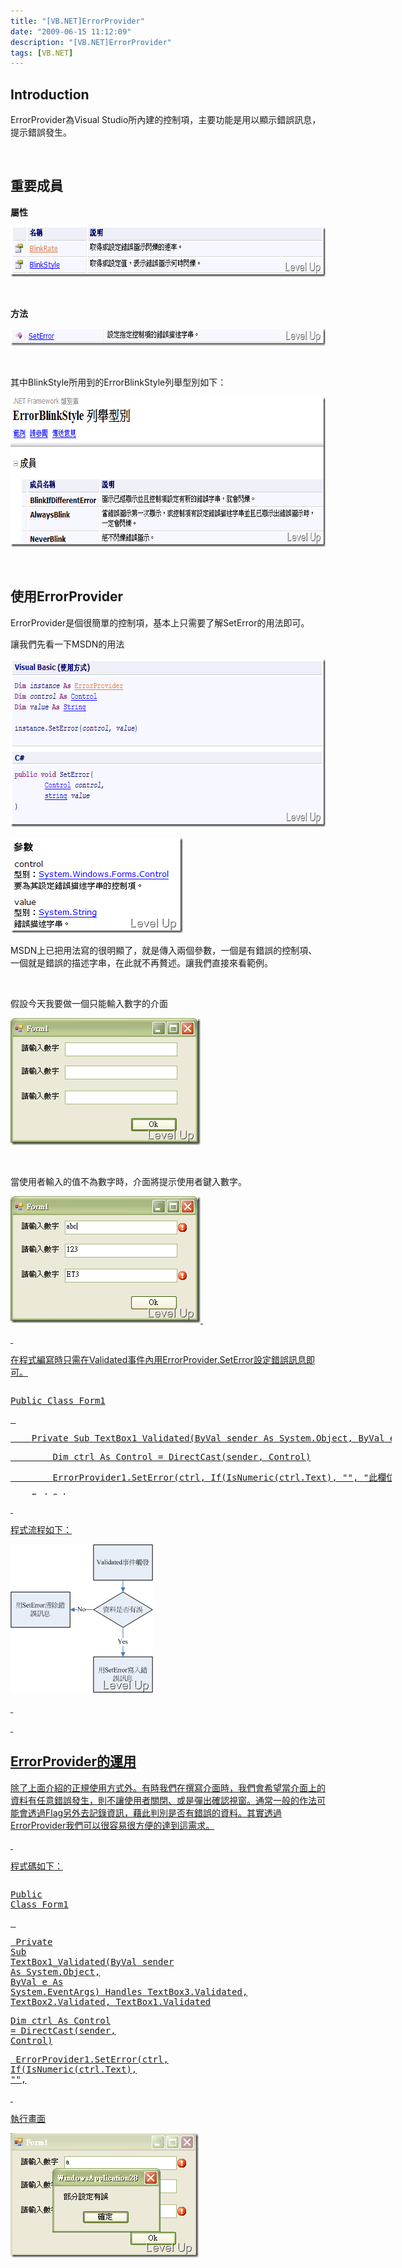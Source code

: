 ```yaml
---
title: "[VB.NET]ErrorProvider"
date: "2009-06-15 11:12:09"
description: "[VB.NET]ErrorProvider"
tags: [VB.NET]
---
```


<h2>Introduction</h2><p>ErrorProvider為Visual Studio所內建的控制項，主要功能是用以顯示錯誤訊息，提示錯誤發生。</p><p> </p><h2>重要成員</h2><p><strong>屬性</strong></p><p><img style="border-right-width: 0px; border-top-width: 0px; border-bottom-width: 0px; border-left-width: 0px" border="0" alt="image" width="657" height="80" src="\images\posts\8828\image_thumb.png" /></a></p><p> </p><p><strong>方法</strong></p><p><a href="http://files.dotblogs.com.tw/larrynung/0906/ErrorProvider_1510A/image_4.png"><img style="border-right-width: 0px; border-top-width: 0px; border-bottom-width: 0px; border-left-width: 0px" border="0" alt="image" width="665" height="28" src="\images\posts\8828\image_thumb_1.png" /></a></p><p> </p><p>其中BlinkStyle所用到的ErrorBlinkStyle列舉型別如下：</p><p><a href="http://files.dotblogs.com.tw/larrynung/0906/ErrorProvider_1510A/image_6.png"><img style="border-right-width: 0px; border-top-width: 0px; border-bottom-width: 0px; border-left-width: 0px" border="0" alt="image" width="691" height="240" src="\images\posts\8828\image_thumb_2.png" /></a></p><p> </p><h2>使用ErrorProvider</h2><p>ErrorProvider是個很簡單的控制項，基本上只需要了解SetError的用法即可。</p><p>讓我們先看一下MSDN的用法</p><p><a href="http://files.dotblogs.com.tw/larrynung/0906/ErrorProvider_1510A/image_8.png"><img style="border-right-width: 0px; border-top-width: 0px; border-bottom-width: 0px; border-left-width: 0px" border="0" alt="image" width="673" height="269" src="\images\posts\8828\image_thumb_3.png" /></a></p><p><a href="http://files.dotblogs.com.tw/larrynung/0906/ErrorProvider_1510A/image_10.png"><img style="border-right-width: 0px; border-top-width: 0px; border-bottom-width: 0px; border-left-width: 0px" border="0" alt="image" width="276" height="153" src="\images\posts\8828\image_thumb_4.png" /></a></p><p>MSDN上已把用法寫的很明顯了，就是傳入兩個參數，一個是有錯誤的控制項、一個就是錯誤的描述字串，在此就不再贅述。讓我們直接來看範例。</p><p> </p><p>假設今天我要做一個只能輸入數字的介面</p><p><a href="http://files.dotblogs.com.tw/larrynung/0906/ErrorProvider_1510A/image_12.png"><img style="border-right-width: 0px; border-top-width: 0px; border-bottom-width: 0px; border-left-width: 0px" border="0" alt="image" width="304" height="203" src="\images\posts\8828\image_thumb_5.png" /></a> </p><p> </p><p>當使用者輸入的值不為數字時，介面將提示使用者鍵入數字。</p><p><a href="http://files.dotblogs.com.tw/larrynung/0906/ErrorProvider_1510A/image_16.png"><img style="border-right-width: 0px; border-top-width: 0px; border-bottom-width: 0px; border-left-width: 0px" border="0" alt="image" width="304" height="203" src="\images\posts\8828\image_thumb_7.png" /> </p><p> </p><p>在程式編寫時只需在Validated事件內用ErrorProvider.SetError設定錯誤訊息即可。</p><div style="width: 610px; height: 173px; overflow: auto"><div class="csharpcode"><pre class="alt"><span class="kwrd">Public</span> <span class="kwrd">Class</span> Form1</pre><pre>
 </pre><pre class="alt">
    <span class="kwrd">Private</span> <span class="kwrd">Sub</span> TextBox1_Validated(<span class="kwrd">ByVal</span> sender <span class="kwrd">As</span> System.<span class="kwrd">Object</span>, <span class="kwrd">ByVal</span> e <span class="kwrd">As</span> System.EventArgs) <span class="kwrd">Handles</span> TextBox3.Validated, TextBox2.Validated, TextBox1.Validated</pre><pre>
        <span class="kwrd">Dim</span> ctrl <span class="kwrd">As</span> Control = <span class="kwrd">DirectCast</span>(sender, Control)</pre><pre class="alt">
        ErrorProvider1.SetError(ctrl, <span class="kwrd">If</span>(IsNumeric(ctrl.Text), <span class="str">""</span>, <span class="str">"此欄位只接受數字"</span>))</pre><pre>
    <span class="kwrd">End</span> <span class="kwrd">Sub</span></pre><pre class="alt"><span class="kwrd">End</span> <span class="kwrd">Class</span></pre></div></div><p> </p><p>程式流程如下：</p><p><img style="border-right-width: 0px; border-top-width: 0px; border-bottom-width: 0px; border-left-width: 0px" border="0" alt="image" width="228" height="237" src="\images\posts\8828\image_thumb_8.png" /></p><p> </p><p /><style type="text/css"><![CDATA[

.csharpcode, .csharpcode pre
{
	font-size: small;
	color: black;
	font-family: consolas, "Courier New", courier, monospace;
	background-color: #ffffff;
	/*white-space: pre;*/
}
.csharpcode pre { margin: 0em; }
.csharpcode .rem { color: #008000; }
.csharpcode .kwrd { color: #0000ff; }
.csharpcode .str { color: #006080; }
.csharpcode .op { color: #0000c0; }
.csharpcode .preproc { color: #cc6633; }
.csharpcode .asp { background-color: #ffff00; }
.csharpcode .html { color: #800000; }
.csharpcode .attr { color: #ff0000; }
.csharpcode .alt 
{
	background-color: #f4f4f4;
	width: 100%;
	margin: 0em;
}
.csharpcode .lnum { color: #606060; }]]></style><style type="text/css"><![CDATA[

.csharpcode, .csharpcode pre
{
	font-size: small;
	color: black;
	font-family: consolas, "Courier New", courier, monospace;
	background-color: #ffffff;
	/*white-space: pre;*/
}
.csharpcode pre { margin: 0em; }
.csharpcode .rem { color: #008000; }
.csharpcode .kwrd { color: #0000ff; }
.csharpcode .str { color: #006080; }
.csharpcode .op { color: #0000c0; }
.csharpcode .preproc { color: #cc6633; }
.csharpcode .asp { background-color: #ffff00; }
.csharpcode .html { color: #800000; }
.csharpcode .attr { color: #ff0000; }
.csharpcode .alt 
{
	background-color: #f4f4f4;
	width: 100%;
	margin: 0em;
}
.csharpcode .lnum { color: #606060; }]]></style><p> </p><h2>ErrorProvider的運用</h2><p>除了上面介紹的正規使用方式外。有時我們在撰寫介面時，我們會希望當介面上的資料有任意錯誤發生，則不讓使用者關閉、或是彈出確認視窗。通常一般的作法可能會透過Flag另外去記錄資訊，藉此判別是否有錯誤的資料。其實透過ErrorProvider我們可以很容易很方便的達到這需求。</p><p> </p><p>程式碼如下：</p><div style="width: 618px; height: 325px; overflow: auto"><div class="csharpcode"><pre class="alt"><span class="kwrd">Public</span> <span class="kwrd">Class</span> Form1</pre><pre>
 </pre><pre class="alt">
    <span class="kwrd">Private</span> <span class="kwrd">Sub</span> TextBox1_Validated(<span class="kwrd">ByVal</span> sender <span class="kwrd">As</span> System.<span class="kwrd">Object</span>, <span class="kwrd">ByVal</span> e <span class="kwrd">As</span> System.EventArgs) <span class="kwrd">Handles</span> TextBox3.Validated, TextBox2.Validated, TextBox1.Validated</pre><pre>
        <span class="kwrd">Dim</span> ctrl <span class="kwrd">As</span> Control = <span class="kwrd">DirectCast</span>(sender, Control)</pre><pre class="alt">
        ErrorProvider1.SetError(ctrl, <span class="kwrd">If</span>(IsNumeric(ctrl.Text), <span class="str">""</span>, <span class="str">"此欄位只接受數字"</span>))</pre><pre>
    <span class="kwrd">End</span> <span class="kwrd">Sub</span></pre><pre class="alt">
 </pre><pre>
    <span class="kwrd">Private</span> <span class="kwrd">Sub</span> Button1_Click(<span class="kwrd">ByVal</span> sender <span class="kwrd">As</span> System.<span class="kwrd">Object</span>, <span class="kwrd">ByVal</span> e <span class="kwrd">As</span> System.EventArgs) <span class="kwrd">Handles</span> Button1.Click</pre><pre class="alt">
        <span class="kwrd">If</span> IsError() <span class="kwrd">Then</span></pre><pre>
            <span class="kwrd">If</span> MsgBox(<span class="str">"部分設定有誤"</span>) = MsgBoxResult.Ok <span class="kwrd">Then</span></pre><pre class="alt">
                <span class="kwrd">Return</span></pre><pre>
            <span class="kwrd">End</span> <span class="kwrd">If</span></pre><pre class="alt">
        <span class="kwrd">End</span> <span class="kwrd">If</span></pre><pre>
        <span class="kwrd">Me</span>.Close()</pre><pre class="alt">
    <span class="kwrd">End</span> <span class="kwrd">Sub</span></pre><pre>
 </pre><pre class="alt">
    <span class="kwrd">Private</span> <span class="kwrd">Function</span> IsError() <span class="kwrd">As</span> <span class="kwrd">Boolean</span></pre><pre>
        <span class="kwrd">For</span> <span class="kwrd">Each</span> ctrl <span class="kwrd">As</span> Control <span class="kwrd">In</span> Controls</pre><pre class="alt">
            <span class="kwrd">If</span> ErrorProvider1.GetError(ctrl).Length &gt; 0 <span class="kwrd">Then</span></pre><pre>
                <span class="kwrd">Return</span> <span class="kwrd">True</span></pre><pre class="alt">
            <span class="kwrd">End</span> <span class="kwrd">If</span></pre><pre>
        <span class="kwrd">Next</span></pre><pre class="alt">
        <span class="kwrd">Return</span> <span class="kwrd">False</span></pre><pre>
    <span class="kwrd">End</span> <span class="kwrd">Function</span></pre><pre class="alt"><span class="kwrd">End</span> <span class="kwrd">Class</span></pre></div></div><p /><style type="text/css"><![CDATA[

.csharpcode, .csharpcode pre
{
	font-size: small;
	color: black;
	font-family: consolas, "Courier New", courier, monospace;
	background-color: #ffffff;
	/*white-space: pre;*/
}
.csharpcode pre { margin: 0em; }
.csharpcode .rem { color: #008000; }
.csharpcode .kwrd { color: #0000ff; }
.csharpcode .str { color: #006080; }
.csharpcode .op { color: #0000c0; }
.csharpcode .preproc { color: #cc6633; }
.csharpcode .asp { background-color: #ffff00; }
.csharpcode .html { color: #800000; }
.csharpcode .attr { color: #ff0000; }
.csharpcode .alt 
{
	background-color: #f4f4f4;
	width: 100%;
	margin: 0em;
}
.csharpcode .lnum { color: #606060; }]]></style><style type="text/css"><![CDATA[

.csharpcode, .csharpcode pre
{
	font-size: small;
	color: black;
	font-family: consolas, "Courier New", courier, monospace;
	background-color: #ffffff;
	/*white-space: pre;*/
}
.csharpcode pre { margin: 0em; }
.csharpcode .rem { color: #008000; }
.csharpcode .kwrd { color: #0000ff; }
.csharpcode .str { color: #006080; }
.csharpcode .op { color: #0000c0; }
.csharpcode .preproc { color: #cc6633; }
.csharpcode .asp { background-color: #ffff00; }
.csharpcode .html { color: #800000; }
.csharpcode .attr { color: #ff0000; }
.csharpcode .alt 
{
	background-color: #f4f4f4;
	width: 100%;
	margin: 0em;
}
.csharpcode .lnum { color: #606060; }]]></style><p> </p><p>執行畫面</p><p><img style="border-right-width: 0px; border-top-width: 0px; border-bottom-width: 0px; border-left-width: 0px" border="0" alt="image" width="301" height="199" src="\images\posts\8828\image_thumb_10.png" /></p>
